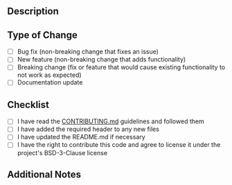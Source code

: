 <!-- Use this format for title: Added (Component): (Name), Bug Fix (Name): (Desc), Updated (Name): (Desc), Documentation : (Description)-->
## Description
<!-- Provide a brief description of the changes in this pull request -->


## Type of Change
<!-- Mark the relevant option with an "X" -->
- [ ] Bug fix (non-breaking change that fixes an issue)
- [ ] New feature (non-breaking change that adds functionality)
- [ ] Breaking change (fix or feature that would cause existing functionality to not work as expected)
- [ ] Documentation update

## Checklist
<!-- Mark completed items with an "X" -->
- [ ] I have read the [CONTRIBUTING.md](../CONTRIBUTING.md) guidelines and followed them
- [ ] I have added the required header to any new files
- [ ] I have updated the README.md if necessary
- [ ] I have the right to contribute this code and agree to license it under the project's BSD-3-Clause license

## Additional Notes
<!-- Any additional information, concerns, or notes for reviewers -->
